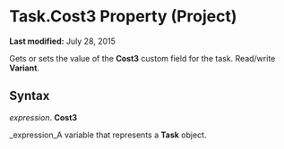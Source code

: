
# Task.Cost3 Property (Project)

 **Last modified:** July 28, 2015

Gets or sets the value of the  **Cost3** custom field for the task. Read/write **Variant**.

## Syntax

 _expression_. **Cost3**

 _expression_A variable that represents a  **Task** object.


